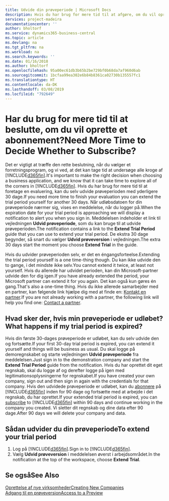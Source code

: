 ```yaml
---
title: Udvide din prøveperiode | Microsoft Docs
description: Hvis du har brug for mere tid til at afgøre, om du vil oprette et abonnement, kan du udvide din prøveperiode.
services: project-madeira
documentationcenter: ''
author: bholtorf
ms.service: dynamics365-business-central
ms.topic: article
ms.devlang: na
ms.tgt_pltfrm: na
ms.workload: na
ms.search.keywords: ''
ms.date: 01/16/2018
ms.author: bholtorf
ms.openlocfilehash: 95a00ec61db3b65b2be729bf0b68da7af960d6ab
ms.sourcegitcommit: 1bcfaa99ea302e6b84b8361ca02730b135557fc1
ms.translationtype: HT
ms.contentlocale: da-DK
ms.lasthandoff: 03/08/2019
ms.locfileid: "792649"
---
```

# <a name="need-more-time-to-decide-whether-to-subscribe"></a><span data-ttu-id="c628a-103">Har du brug for mere tid til at beslutte, om du vil oprette et abonnement?</span><span class="sxs-lookup"><span data-stu-id="c628a-103">Need More Time to Decide Whether to Subscribe?</span></span>
<span data-ttu-id="c628a-104">Det er vigtigt at træffe den rette beslutning, når du vælger et forretningsprogram, og vi ved, at det kan tage tid at undersøge alle kroge af [!INCLUDE[d365fin](includes/d365fin_md.md)].</span><span class="sxs-lookup"><span data-stu-id="c628a-104">It's important to make the right decision when choosing a business application, and we know that it can take time to explore all of the corners in [!INCLUDE[d365fin](includes/d365fin_md.md)].</span></span> <span data-ttu-id="c628a-105">Hvis du har brug for mere tid til at foretage en evaluering, kan du selv udvide prøveperioden med yderligere 30 dage.</span><span class="sxs-lookup"><span data-stu-id="c628a-105">If you need more time to finish your evaluation you can extend the trial period yourself for another 30 days.</span></span> <span data-ttu-id="c628a-106">Når udløbsdatoen for din prøveperiode nærmer sig, vises en meddelelse, når du logger på.</span><span class="sxs-lookup"><span data-stu-id="c628a-106">When the expiration date for your trial period is approaching we will display a notification to alert you when you sign in.</span></span> <span data-ttu-id="c628a-107">Meddelelsen indeholder et link til vejledningen **Udvid prøveperiode**, som du kan bruge til at udvide prøveperioden.</span><span class="sxs-lookup"><span data-stu-id="c628a-107">The notification contains a link to the **Extend Trial Period** guide that you can use to extend your trial period.</span></span> <span data-ttu-id="c628a-108">De ekstra 30 dage begynder, så snart du vælger **Udvid prøveversion** i vejledningen.</span><span class="sxs-lookup"><span data-stu-id="c628a-108">The extra 30 days start the moment you choose **Extend Trial** in the guide.</span></span>

<span data-ttu-id="c628a-109">Hvis du udvider prøveperioden selv, er det en éngangsforteelse.</span><span class="sxs-lookup"><span data-stu-id="c628a-109">Extending the trial period yourself is a one time-thing though.</span></span> <span data-ttu-id="c628a-110">Du kan ikke udvide den to gange, i det mindste ikke selv.</span><span class="sxs-lookup"><span data-stu-id="c628a-110">You cannot extend it twice, at least not yourself.</span></span> <span data-ttu-id="c628a-111">Hvis du allerede har udvidet perioden, kan din Microsoft-partner udvide den for dig igen.</span><span class="sxs-lookup"><span data-stu-id="c628a-111">If you have already extended the period, your Microsoft partner can extend it for you again.</span></span> <span data-ttu-id="c628a-112">Det kan også kun gøres én gang.</span><span class="sxs-lookup"><span data-stu-id="c628a-112">That's also a one-time thing.</span></span> <span data-ttu-id="c628a-113">Hvis du ikke allerede samarbejder med en partner, kan følgende link hjælpe dig med at finde en: [Kontakt en partner](https://go.microsoft.com/fwlink/?linkid=2038439).</span><span class="sxs-lookup"><span data-stu-id="c628a-113">If you are not already working with a partner, the following link will help you find one: [Contact a partner](https://go.microsoft.com/fwlink/?linkid=2038439).</span></span>

## <a name="what-happens-if-my-trial-period-is-expired"></a><span data-ttu-id="c628a-114">Hvad sker der, hvis min prøveperiode er udløbet?</span><span class="sxs-lookup"><span data-stu-id="c628a-114">What happens if my trial period is expired?</span></span>
<span data-ttu-id="c628a-115">Hvis din første 30-dages prøveperiode er udløbet, kan du selv udvide den og fortsætte.</span><span class="sxs-lookup"><span data-stu-id="c628a-115">If your first 30-day trial period is expired, you can extend it yourself and things will be business as usual.</span></span> <span data-ttu-id="c628a-116">Du skal logge på demoregnskabet og starte vejledningen **Udvid prøveperiode** fra meddelelsen.</span><span class="sxs-lookup"><span data-stu-id="c628a-116">Just sign in to the demonstration company and start the **Extend Trial Period** guide from the notification.</span></span> <span data-ttu-id="c628a-117">Hvis du har oprettet dit eget regnskab, skal du logge af og derefter logge på igen med legitimationsoplysningerne for regnskabet.</span><span class="sxs-lookup"><span data-stu-id="c628a-117">If you have created your own company, sign out and then sign in again with the credentials for that company.</span></span> <span data-ttu-id="c628a-118">Hvis den udvidede prøveperiode er udløbet, kan du [abonnere](https://go.microsoft.com/fwlink/?linkid=828659) på [!INCLUDE[d365fin](includes/d365fin_md.md)] inden for 90 dage og fortsætte med at arbejde i det regnskab, du har oprettet.</span><span class="sxs-lookup"><span data-stu-id="c628a-118">If your extended trial period is expired, you can [subscribe](https://go.microsoft.com/fwlink/?linkid=828659) to [!INCLUDE[d365fin](includes/d365fin_md.md)] within 90 days and continue working in the company you created.</span></span> <span data-ttu-id="c628a-119">Vi sletter dit regnskab og dine data efter 90 dage.</span><span class="sxs-lookup"><span data-stu-id="c628a-119">After 90 days we will delete your company and data.</span></span> 

## <a name="to-extend-your-trial-period"></a><span data-ttu-id="c628a-120">Sådan udvider du din prøveperiode</span><span class="sxs-lookup"><span data-stu-id="c628a-120">To extend your trial period</span></span>
1. <span data-ttu-id="c628a-121">Log på [!INCLUDE[d365fin](includes/d365fin_md.md)].</span><span class="sxs-lookup"><span data-stu-id="c628a-121">Sign in to [!INCLUDE[d365fin](includes/d365fin_md.md)].</span></span>
2. <span data-ttu-id="c628a-122">Vælg **Udvid prøveversion** i meddelelsen øverst i arbejdsområdet.</span><span class="sxs-lookup"><span data-stu-id="c628a-122">In the notification at the top of the workspace, choose **Extend Trial**.</span></span>

## <a name="see-also"></a><span data-ttu-id="c628a-123">Se også</span><span class="sxs-lookup"><span data-stu-id="c628a-123">See Also</span></span>
[<span data-ttu-id="c628a-124">Oprettelse af nye virksomheder</span><span class="sxs-lookup"><span data-stu-id="c628a-124">Creating New Companies</span></span>](about-new-company.md)  
[<span data-ttu-id="c628a-125">Adgang til en prøveversion</span><span class="sxs-lookup"><span data-stu-id="c628a-125">Access to a Preview</span></span>](across-preview.md)  
